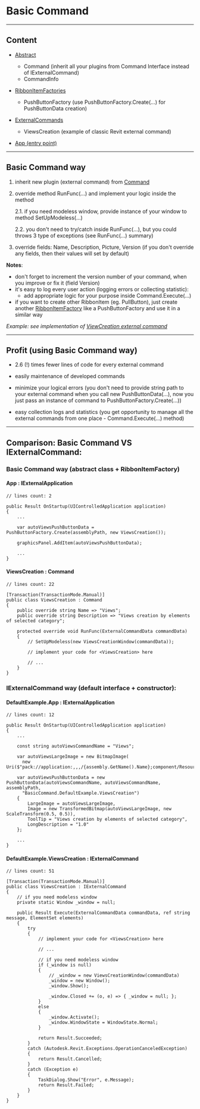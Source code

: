 # Basic Command

---

## Content

- [Abstract](https://github.com/novikov-ai/revit-basic-command/tree/main/BasicCommand/Abstract)
    - Command (inherit all your plugins from Command Interface instead of IExternalCommand)
    - CommandInfo
  

- [RibbonItemFactories](https://github.com/novikov-ai/revit-basic-command/tree/main/BasicCommand/RibbonItemFactories)
    - PushButtonFactory (use PushButtonFactory.Create(...) for PushButtonData creation)
  

- [ExternalCommands](https://github.com/novikov-ai/revit-basic-command/tree/main/BasicCommand/ExternalCommands)
    - ViewsCreation (example of classic Revit external command)
  

- [App (entry point)](https://github.com/novikov-ai/revit-basic-command/blob/main/BasicCommand/App.cs)

---

## Basic Command way

1. inherit new plugin (external command) from [Command](https://github.com/novikov-ai/revit-basic-command/blob/main/BasicCommand/Abstract/Command.cs)

2. override method RunFunc(...) and implement your logic inside the method 
   
    2.1. if you need modeless window, provide instance of your window to method SetUpModeless(...)
   
    2.2. you don't need to try/catch inside RunFunc(...), but you could throws 3 type of exceptions (see RunFunc(...) summary)

3. override fields: Name, Description, Picture, Version (if you don't override any fields, then their values will set by default)

**Notes**:
- don't forget to increment the version number of your command, when you improve or fix it (field Version)
- it's easy to log every user action (logging errors or collecting statistic):
  - add appropriate logic for your purpose inside Command.Execute(...)
- if you want to create other RibbonItem (eg. PullButton), just create another [RibbonItemFactory](https://github.com/novikov-ai/revit-basic-command/tree/main/BasicCommand/RibbonItemFactories) like a PushButtonFactory and use it in a similar way

*Example: see implementation of [ViewCreation external command](https://github.com/novikov-ai/revit-basic-command/blob/main/BasicCommand/ExternalCommands/ViewsCreation.cs)*

---

## Profit (using Basic Command way)

- 2.6 (!) times fewer lines of code for every external command
  
- easily maintenance of developed commands
  
- minimize your logical errors (you don't need to provide string path to your external command when you call new PushButtonData(...), now you just pass an instance of command to PushButtonFactory.Create(...))

- easy collection logs and statistics (you get opportunity to manage all the external commands from one place - Command.Execute(...) method)

---

## Comparison: Basic Command VS IExternalCommand:

### Basic Command way (abstract class + RibbonItemFactory)

#### App : IExternalApplication
~~~
// lines count: 2

public Result OnStartup(UIControlledApplication application)
{
    ...
    
    var autoViewsPushButtonData = PushButtonFactory.Create(assemblyPath, new ViewsCreation());
    
    graphicsPanel.AddItem(autoViewsPushButtonData);

    ...
}
~~~

#### ViewsCreation : Command
~~~
// lines count: 22

[Transaction(TransactionMode.Manual)]
public class ViewsCreation : Command
{
    public override string Name => "Views";
    public override string Description => "Views creation by elements of selected category";
            
    protected override void RunFunc(ExternalCommandData commandData)
    {
        // SetUpModeless(new ViewsCreationWindow(commandData));
                    
        // implement your code for <ViewsCreation> here 
                    
        // ...
    }
}
~~~

### IExternalCommand way (default interface + constructor):
#### DefaultExample.App : IExternalApplication
~~~
// lines count: 12

public Result OnStartup(UIControlledApplication application)
{
    ...

    const string autoViewsCommandName = "Views";
    
    var autoViewsLargeImage = new BitmapImage(
      new Uri($"pack://application:,,,/{assembly.GetName().Name};component/Resources/unknown.png"));

    var autoViewsPushButtonData = new PushButtonData(autoViewsCommandName, autoViewsCommandName, assemblyPath,
      "BasicCommand.DefaultExample.ViewsCreation")
    {
        LargeImage = autoViewsLargeImage,
        Image = new TransformedBitmap(autoViewsLargeImage, new ScaleTransform(0.5, 0.5)),
        ToolTip = "Views creation by elements of selected category",
        LongDescription = "1.0"
    };
    
    ...
}
~~~

#### DefaultExample.ViewsCreation : IExternalCommand
~~~
// lines count: 51

[Transaction(TransactionMode.Manual)]
public class ViewsCreation : IExternalCommand
{
    // if you need modeless window
    private static Window _window = null;
  
    public Result Execute(ExternalCommandData commandData, ref string message, ElementSet elements)
    {
        try
        {
            // implement your code for <ViewsCreation> here 
    
            // ...
    
            // if you need modeless window
            if (_window is null)
            {
                // _window = new ViewsCreationWindow(commandData)
                _window = new Window();
                _window.Show();
    
                _window.Closed += (o, e) => { _window = null; };
            }
            else
            {
                _window.Activate();
                _window.WindowState = WindowState.Normal;
            }
    
            return Result.Succeeded;
        }
        catch (Autodesk.Revit.Exceptions.OperationCanceledException)
        {
            return Result.Cancelled;
        }
        catch (Exception e)
        {
            TaskDialog.Show("Error", e.Message);
            return Result.Failed;
        }
    }
}
~~~